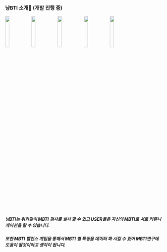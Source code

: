 ### 냥BTI 소개👋 (개발 진행 중)
<div><img width= "16%" src = "https://user-images.githubusercontent.com/78770548/145712573-e2f67578-d044-40b2-bf3b-88a2769df90c.png"/>
<img width ="16%" src = "https://user-images.githubusercontent.com/78770548/145712708-42a700aa-17e5-465c-bfa1-1036db118792.png"/>
  <img width= "16%" src ="https://user-images.githubusercontent.com/78770548/145712788-0bfc96ba-c8d4-4c87-a5cd-509073b22d46.png"/>
  <img width= "16%" src ="https://user-images.githubusercontent.com/78770548/145712787-492448e4-2d11-4ff9-9bf0-4713066711f0.png"/>
  <img width="16%" src="https://user-images.githubusercontent.com/78770548/145713873-4c0a6fa9-1577-4eea-b13c-0888c9a817aa.png"/>
  <div/>
  <div><h5>냥BTI는 위와같이 MBTI 검사를 실시 할 수 있고 USER들은 자신의 MBTI로 서로 커뮤니케이션을 할 수 있습니다. 
    <h5/><h5>또한 MBTI 밸런스 게임을 통해서 MBTI 별 특징을 데이터 화 시킬 수 있어 MBTI연구에 도움이 될것이라고 생각이 됩니다.<h5/><div/>
  


